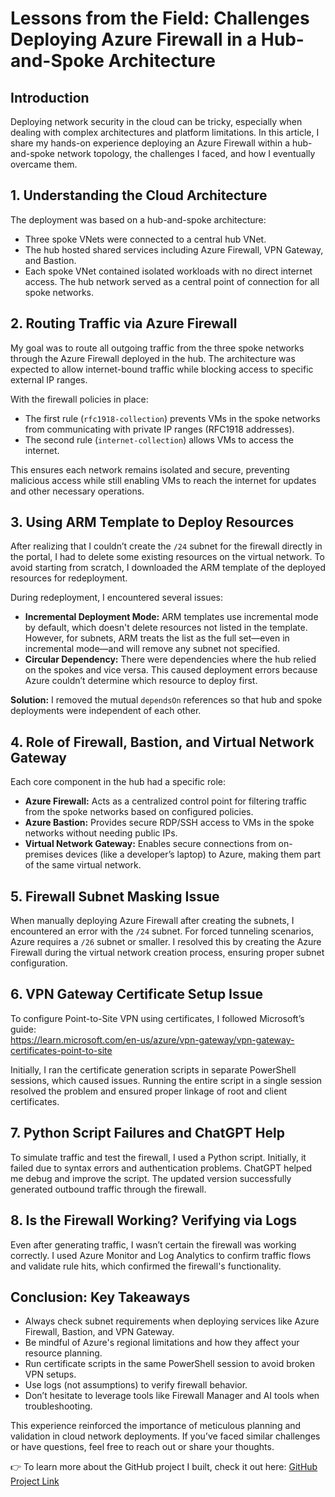 # Lessons from the Field: Challenges Deploying Azure Firewall in a Hub-and-Spoke Architecture

## Introduction
Deploying network security in the cloud can be tricky, especially when dealing with complex architectures and platform limitations. In this article, I share my hands-on experience deploying an Azure Firewall within a hub-and-spoke network topology, the challenges I faced, and how I eventually overcame them.

## 1. Understanding the Cloud Architecture
The deployment was based on a hub-and-spoke architecture:
- Three spoke VNets were connected to a central hub VNet.
- The hub hosted shared services including Azure Firewall, VPN Gateway, and Bastion.
- Each spoke VNet contained isolated workloads with no direct internet access. The hub network served as a central point of connection for all spoke networks.

## 2. Routing Traffic via Azure Firewall
My goal was to route all outgoing traffic from the three spoke networks through the Azure Firewall deployed in the hub. The architecture was expected to allow internet-bound traffic while blocking access to specific external IP ranges.

With the firewall policies in place:
- The first rule (`rfc1918-collection`) prevents VMs in the spoke networks from communicating with private IP ranges (RFC1918 addresses).
- The second rule (`internet-collection`) allows VMs to access the internet.

This ensures each network remains isolated and secure, preventing malicious access while still enabling VMs to reach the internet for updates and other necessary operations.

## 3. Using ARM Template to Deploy Resources
After realizing that I couldn’t create the `/24` subnet for the firewall directly in the portal, I had to delete some existing resources on the virtual network. To avoid starting from scratch, I downloaded the ARM template of the deployed resources for redeployment.

During redeployment, I encountered several issues:
- **Incremental Deployment Mode:** ARM templates use incremental mode by default, which doesn't delete resources not listed in the template. However, for subnets, ARM treats the list as the full set—even in incremental mode—and will remove any subnet not specified.
- **Circular Dependency:** There were dependencies where the hub relied on the spokes and vice versa. This caused deployment errors because Azure couldn’t determine which resource to deploy first.

**Solution:** I removed the mutual `dependsOn` references so that hub and spoke deployments were independent of each other.

## 4. Role of Firewall, Bastion, and Virtual Network Gateway
Each core component in the hub had a specific role:
- **Azure Firewall:** Acts as a centralized control point for filtering traffic from the spoke networks based on configured policies.
- **Azure Bastion:** Provides secure RDP/SSH access to VMs in the spoke networks without needing public IPs.
- **Virtual Network Gateway:** Enables secure connections from on-premises devices (like a developer’s laptop) to Azure, making them part of the same virtual network.

## 5. Firewall Subnet Masking Issue
When manually deploying Azure Firewall after creating the subnets, I encountered an error with the `/24` subnet. For forced tunneling scenarios, Azure requires a `/26` subnet or smaller. I resolved this by creating the Azure Firewall during the virtual network creation process, ensuring proper subnet configuration.

## 6. VPN Gateway Certificate Setup Issue
To configure Point-to-Site VPN using certificates, I followed Microsoft’s guide:  
https://learn.microsoft.com/en-us/azure/vpn-gateway/vpn-gateway-certificates-point-to-site

Initially, I ran the certificate generation scripts in separate PowerShell sessions, which caused issues. Running the entire script in a single session resolved the problem and ensured proper linkage of root and client certificates.

## 7. Python Script Failures and ChatGPT Help
To simulate traffic and test the firewall, I used a Python script. Initially, it failed due to syntax errors and authentication problems. ChatGPT helped me debug and improve the script. The updated version successfully generated outbound traffic through the firewall.

## 8. Is the Firewall Working? Verifying via Logs
Even after generating traffic, I wasn’t certain the firewall was working correctly. I used Azure Monitor and Log Analytics to confirm traffic flows and validate rule hits, which confirmed the firewall's functionality.

## Conclusion: Key Takeaways
- Always check subnet requirements when deploying services like Azure Firewall, Bastion, and VPN Gateway.
- Be mindful of Azure's regional limitations and how they affect your resource planning.
- Run certificate scripts in the same PowerShell session to avoid broken VPN setups.
- Use logs (not assumptions) to verify firewall behavior.
- Don’t hesitate to leverage tools like Firewall Manager and AI tools when troubleshooting.

This experience reinforced the importance of meticulous planning and validation in cloud network deployments. If you’ve faced similar challenges or have questions, feel free to reach out or share your thoughts.

👉 To learn more about the GitHub project I built, check it out here: [GitHub Project Link](https://github.com/your-project-link)
